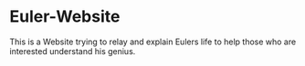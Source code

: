 # Euler-Website
This is a Website trying to relay and explain Eulers life to help those who are interested understand his genius.
